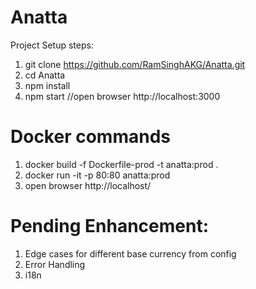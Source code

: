# Anatta
Project Setup steps:
1) git clone https://github.com/RamSinghAKG/Anatta.git
2) cd Anatta
3) npm install
4) npm start   //open browser http://localhost:3000

# Docker commands
1) docker build -f Dockerfile-prod -t anatta:prod .
2) docker run -it -p 80:80 anatta:prod
3) open browser http://localhost/

# Pending Enhancement:
1) Edge cases for different base currency from config
2) Error Handling
3) i18n 



